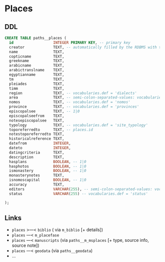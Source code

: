 # Places

## DDL

```sql
CREATE TABLE paths__places (
  id                  INTEGER PRIMARY KEY, -- primary key
  creator             TEXT, -- automatically filled by the RDBMS with the current user id
  name                TEXT,
  copticname          TEXT,
  greekname           TEXT,
  arabicname          TEXT,
  arabictranslname    TEXT,
  egyptianname        TEXT,
  tm                  TEXT,
  pleiades            TEXT,
  timm                TEXT,
  region              TEXT, -- vocabularies.def = 'dialects'
  area                TEXT, -- semi-colon-separated-values: vocabularies.def = 'area'
  nomos               TEXT, -- vocabularies.def = 'nomos'
  province            TEXT, -- vocabularies.def = 'provinces'
  episcopalsee        TEXT, -- 1|0
  episcopalseefrom    TEXT,
  notesepiscopalsee   TEXT,
  typology            TEXT, -- vocabularies.def = 'site_typology'
  toporeferredto      TEXT, -- places.id
  notestoporeferredto TEXT,
  historicalreference TEXT,
  datefrom            INTEGER,
  dateto              INTEGER,
  datingcriteria      TEXT,
  description         TEXT,
  hasplans            BOOLEAN, -- 1|0
  hasphotos           BOOLEAN, -- 1|0
  ismonastery         BOOLEAN, -- 1|0
  monasterynotes      TEXT,
  isnomoscapital      BOOLEAN, -- 1|0
  accuracy            TEXT,
  editors             VARCHAR(255), -- semi-colon-separated-values: vocabularies.def = 'persons'
  status              VARCHAR(255) -- vocabularies.def = 'status'

);
```

## Links
- `places` >—< `biblio` ( via `m_biblio` [+ details])
- `places` —< `m_placefase`
- `places` —< `manuscripts` (via `paths__m_msplaces` [+ type, source info, source note])
- `places` —< `geodata` (via `paths__geodata`)
- ...
